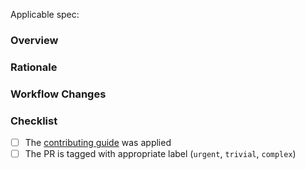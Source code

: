 Applicable spec: <link>

### Overview

<!-- A high level overview of the change -->

### Rationale

<!-- The reason the change is needed -->

### Workflow Changes

<!-- Any high level changes to workflows and why -->

### Checklist

- [ ] The [contributing guide](https://github.com/canonical/is-charms-contributing-guide) was applied
- [ ] The PR is tagged with appropriate label (`urgent`, `trivial`, `complex`)

<!-- Explanation for any unchecked items above -->
